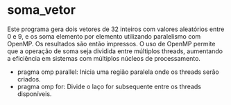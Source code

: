 

# soma_vetor

Este programa gera dois vetores de 32 inteiros com valores aleatórios entre 0 e 9, e os soma elemento por elemento utilizando paralelismo com OpenMP. 
Os resultados são então impressos. O uso de OpenMP permite que a operação de soma seja dividida entre múltiplos threads, 
aumentando a eficiência em sistemas com múltiplos núcleos de processamento.

- pragma omp parallel: Inicia uma região paralela onde os threads serão criados.
- pragma omp for: Divide o laço for subsequente entre os threads disponíveis.
